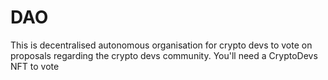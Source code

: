 # DAO
This is decentralised autonomous organisation for crypto devs to vote on proposals regarding the crypto devs community. 
You'll need a CryptoDevs NFT to vote  
